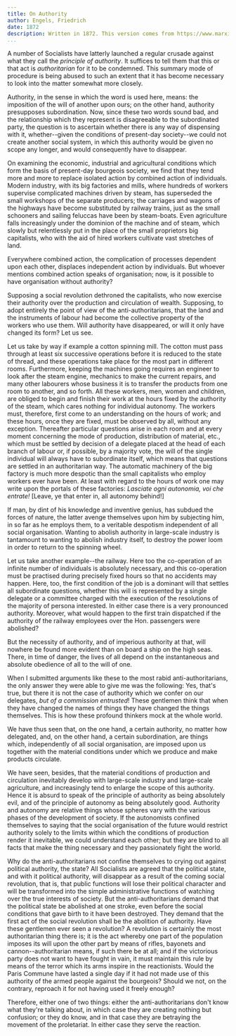 ```yaml
---
title: On Authority
author: Engels, Friedrich
date: 1872
description: Written in 1872. This version comes from https://www.marxists.org/archive/marx/works/1872/10/authority.htm
...
```


A number of Socialists have latterly launched a regular crusade against what they call the _principle of authority_. It suffices to tell them that this or that act is _authoritarian_ for it to be condemned. This summary mode of procedure is being abused to such an extent that it has become necessary to look into the matter somewhat more closely.

Authority, in the sense in which the word is used here, means: the imposition of the will of another upon ours; on the other hand, authority presupposes subordination. Now, since these two words sound bad, and the relationship which they represent is disagreeable to the subordinated party, the question is to ascertain whether there is any way of dispensing with it, whether--given the conditions of present-day society--we could not create another social system, in which this authority would be given no scope any longer, and would consequently have to disappear.

On examining the economic, industrial and agricultural conditions which form the basis of present-day bourgeois society, we find that they tend more and more to replace isolated action by combined action of individuals. Modern industry, with its big factories and mills, where hundreds of workers supervise complicated machines driven by steam, has superseded the small workshops of the separate producers; the carriages and wagons of the highways have become substituted by railway trains, just as the small schooners and sailing feluccas have been by steam-boats. Even agriculture falls increasingly under the dominion of the machine and of steam, which slowly but relentlessly put in the place of the small proprietors big capitalists, who with the aid of hired workers cultivate vast stretches of land.

Everywhere combined action, the complication of processes dependent upon each other, displaces independent action by individuals. But whoever mentions combined action speaks of organisation; now, is it possible to have organisation without authority?

Supposing a social revolution dethroned the capitalists, who now exercise their authority over the production and circulation of wealth. Supposing, to adopt entirely the point of view of the anti-authoritarians, that the land and the instruments of labour had become the collective property of the workers who use them. Will authority have disappeared, or will it only have changed its form? Let us see.

Let us take by way if example a cotton spinning mill. The cotton must pass through at least six successive operations before it is reduced to the state of thread, and these operations take place for the most part in different rooms. Furthermore, keeping the machines going requires an engineer to look after the steam engine, mechanics to make the current repairs, and many other labourers whose business it is to transfer the products from one room to another, and so forth. All these workers, men, women and children, are obliged to begin and finish their work at the hours fixed by the authority of the steam, which cares nothing for individual autonomy. The workers must, therefore, first come to an understanding on the hours of work; and these hours, once they are fixed, must be observed by all, without any exception. Thereafter particular questions arise in each room and at every moment concerning the mode of production, distribution of material, etc., which must be settled by decision of a delegate placed at the head of each branch of labour or, if possible, by a majority vote, the will of the single individual will always have to subordinate itself, which means that questions are settled in an authoritarian way. The automatic machinery of the big factory is much more despotic than the small capitalists who employ workers ever have been. At least with regard to the hours of work one may write upon the portals of these factories: _Lasciate ogni autonomia, voi che entrate!_ [Leave, ye that enter in, all autonomy behind!]

If man, by dint of his knowledge and inventive genius, has subdued the forces of nature, the latter avenge themselves upon him by subjecting him, in so far as he employs them, to a veritable despotism independent of all social organisation. Wanting to abolish authority in large-scale industry is tantamount to wanting to abolish industry itself, to destroy the power loom in order to return to the spinning wheel.

Let us take another example--the railway. Here too the co-operation of an infinite number of individuals is absolutely necessary, and this co-operation must be practised during precisely fixed hours so that no accidents may happen. Here, too, the first condition of the job is a dominant will that settles all subordinate questions, whether this will is represented by a single delegate or a committee charged with the execution of the resolutions of the majority of persona interested. In either case there is a very pronounced authority. Moreover, what would happen to the first train dispatched if the authority of the railway employees over the Hon. passengers were abolished?

But the necessity of authority, and of imperious authority at that, will nowhere be found more evident than on board a ship on the high seas. There, in time of danger, the lives of all depend on the instantaneous and absolute obedience of all to the will of one.

When I submitted arguments like these to the most rabid anti-authoritarians, the only answer they were able to give me was the following: Yes, that's true, but there it is not the case of authority which we confer on our delegates, _but of a commission entrusted_! These gentlemen think that when they have changed the names of things they have changed the things themselves. This is how these profound thinkers mock at the whole world.

We have thus seen that, on the one hand, a certain authority, no matter how delegated, and, on the other hand, a certain subordination, are things which, independently of all social organisation, are imposed upon us together with the material conditions under which we produce and make products circulate.

We have seen, besides, that the material conditions of production and circulation inevitably develop with large-scale industry and large-scale agriculture, and increasingly tend to enlarge the scope of this authority. Hence it is absurd to speak of the principle of authority as being absolutely evil, and of the principle of autonomy as being absolutely good. Authority and autonomy are relative things whose spheres vary with the various phases of the development of society. If the autonomists confined themselves to saying that the social organisation of the future would restrict authority solely to the limits within which the conditions of production render it inevitable, we could understand each other; but they are blind to all facts that make the thing necessary and they passionately fight the world.

Why do the anti-authoritarians not confine themselves to crying out against political authority, the state? All Socialists are agreed that the political state, and with it political authority, will disappear as a result of the coming social revolution, that is, that public functions will lose their political character and will be transformed into the simple administrative functions of watching over the true interests of society. But the anti-authoritarians demand that the political state be abolished at one stroke, even before the social conditions that gave birth to it have been destroyed. They demand that the first act of the social revolution shall be the abolition of authority. Have these gentlemen ever seen a revolution? A revolution is certainly the most authoritarian thing there is; it is the act whereby one part of the population imposes its will upon the other part by means of rifles, bayonets and cannon--authoritarian means, if such there be at all; and if the victorious party does not want to have fought in vain, it must maintain this rule by means of the terror which its arms inspire in the reactionists. Would the Paris Commune have lasted a single day if it had not made use of this authority of the armed people against the bourgeois? Should we not, on the contrary, reproach it for not having used it freely enough?

Therefore, either one of two things: either the anti-authoritarians don't know what they're talking about, in which case they are creating nothing but confusion; or they do know, and in that case they are betraying the movement of the proletariat. In either case they serve the reaction.

